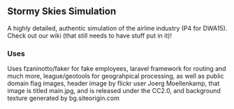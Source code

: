 ## Stormy Skies Simulation

A highly detailed, authentic simulation of the airline industry (P4 for DWA15). Check out our wiki (that still needs to have stuff put in it)!

### Uses

Uses fzaninotto/faker for fake employees, laravel framework for routing and much more,  league/geotools for geograhpical processing, as well as public domain flag images, header image by flickr user Joerg Moellenkamp, that image is titled main.jpg, and is released under the CC2.0, and background texture generated by bg.siteorigin.com
